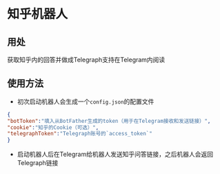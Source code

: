 # 知乎机器人

## 用处

获取知乎内的回答并做成Telegraph支持在Telegram内阅读

## 使用方法

- 初次启动机器人会生成一个`config.json`的配置文件

``` json
{
"botToken":"填入从BotFather生成的token（用于在Telegram接收和发送链接）",
"cookie":"知乎的Cookie（可选）",
"telegraphToken":"Telegraph账号的`access_token`"
}
```

- 启动机器人后在Telegram给机器人发送知乎问答链接，之后机器人会返回Telegraph链接

